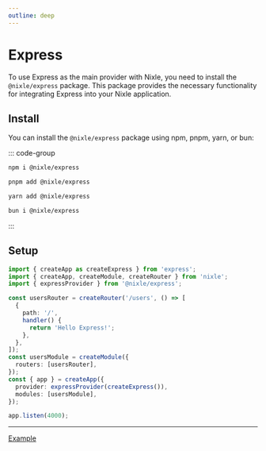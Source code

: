 ```yaml
---
outline: deep
---
```


# Express

To use Express as the main provider with Nixle, you need to install the `@nixle/express` package. This package provides the necessary functionality for integrating Express into your Nixle application.

## Install

You can install the `@nixle/express` package using npm, pnpm, yarn, or bun:

::: code-group

```sh [npm]
npm i @nixle/express
```

```sh [pnpm]
pnpm add @nixle/express
```

```sh [yarn]
yarn add @nixle/express
```

```sh [bun]
bun i @nixle/express
```

:::

## Setup

```ts
import { createApp as createExpress } from 'express';
import { createApp, createModule, createRouter } from 'nixle';
import { expressProvider } from '@nixle/express';

const usersRouter = createRouter('/users', () => [
  {
    path: '/',
    handler() {
      return 'Hello Express!';
    },
  },
]);
const usersModule = createModule({
  routers: [usersRouter],
});
const { app } = createApp({
  provider: expressProvider(createExpress()),
  modules: [usersModule],
});

app.listen(4000);
```

---

[Example](https://github.com/letstri/nixle/blob/main/examples/express/index.mjs)
